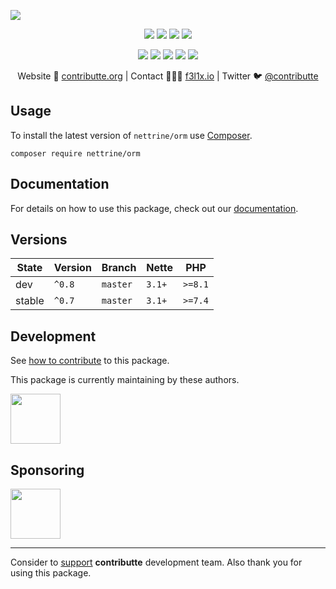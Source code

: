 ![](https://heatbadger.now.sh/github/readme/contributte/doctrine-orm/)

<p align=center>
  <a href="https://github.com/contributte/doctrine-orm/actions"><img src="https://badgen.net/github/checks/nettrine/cache/master?cache=300"></a>
  <a href="https://coveralls.io/r/nettrine/cache"><img src="https://badgen.net/coveralls/c/github/nettrine/cache?cache=300"></a>
  <a href="https://packagist.org/packages/nettrine/cache"><img src="https://badgen.net/packagist/dm/nettrine/cache"></a>
  <a href="https://packagist.org/packages/nettrine/cache"><img src="https://badgen.net/packagist/v/nettrine/cache"></a>
</p>
<p align=center>
  <a href="https://packagist.org/packages/nettrine/cache"><img src="https://badgen.net/packagist/php/nettrine/cache"></a>
  <a href="https://github.com/contributte/doctrine-orm"><img src="https://badgen.net/github/license/contributte/doctrine-orm"></a>
  <a href="https://bit.ly/ctteg"><img src="https://badgen.net/badge/support/gitter/cyan"></a>
  <a href="https://bit.ly/cttfo"><img src="https://badgen.net/badge/support/forum/yellow"></a>
  <a href="https://contributte.org/partners.html"><img src="https://badgen.net/badge/sponsor/donations/F96854"></a>
</p>

<p align=center>
Website 🚀 <a href="https://contributte.org">contributte.org</a> | Contact 👨🏻‍💻 <a href="https://f3l1x.io">f3l1x.io</a> | Twitter 🐦 <a href="https://twitter.com/contributte">@contributte</a>
</p>

## Usage

To install the latest version of `nettrine/orm` use [Composer](https://getcomposer.com).

```
composer require nettrine/orm
```

## Documentation

For details on how to use this package, check out our [documentation](.docs).

## Versions

| State       | Version     | Branch   | Nette  | PHP     |
|-------------|-------------|----------|--------|---------|
| dev         | `^0.8`      | `master` | `3.1+` | `>=8.1` |
| stable      | `^0.7`      | `master` | `3.1+` | `>=7.4` |

## Development

See [how to contribute](https://contributte.org/contributing.html) to this package.

This package is currently maintaining by these authors.

<a href="https://github.com/f3l1x">
  <img width="80" height="80" src="https://avatars2.githubusercontent.com/u/538058?v=3&s=80">
</a>

## Sponsoring

<a href="https://github.com/tlapnet">
  <img width="80" height="80" src="https://avatars1.githubusercontent.com/u/22914186?s=80&v=4">
</a>

-----

Consider to [support](https://contributte.org/partners.html) **contributte** development team.
Also thank you for using this package.
